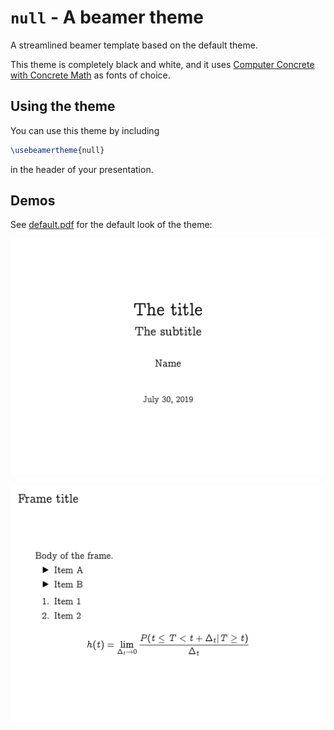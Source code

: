# `null` - A beamer theme

A streamlined beamer template based on the default theme.

This theme is completely black and white, and it uses [Computer Concrete with Concrete Math](https://tug.org/FontCatalogue/computerconcrete/) as fonts of choice.

## Using the theme

You can use this theme by including

```latex
\usebeamertheme{null}
```

in the header of your presentation.

## Demos

See [default.pdf](./default.pdf) for the default look of the theme:

[![default-01](./default-1.png)](./default.pdf)

[![default-02](./default-2.png)](./default.pdf)
